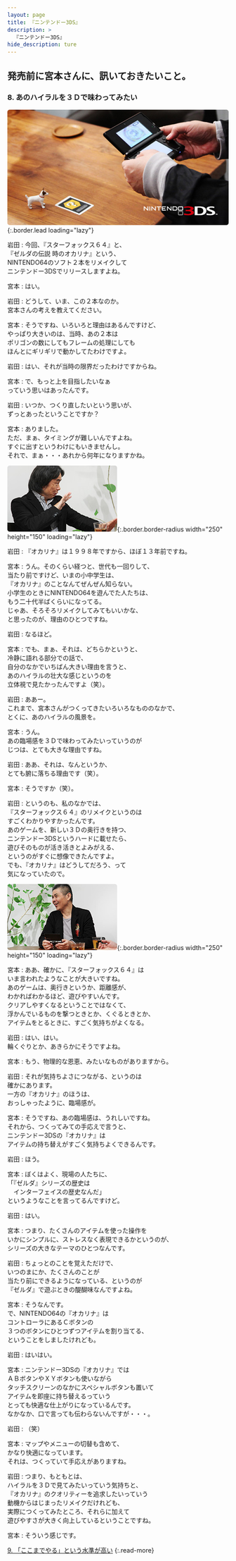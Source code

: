 ```yaml
---
layout: page
title: 『ニンテンドー3DS』
description: >
  『ニンテンドー3DS』
hide_description: ture
---
```


## 発売前に宮本さんに、訊いておきたいこと。

### 8. あのハイラルを３Ｄで味わってみたい

![](/interviews/jp/3ds/hardware/vol1/img/mainvisual8.jpg){:.border.lead loading="lazy"}

岩田
: 今回、『スターフォックス６４』と、<br>『ゼルダの伝説 時のオカリナ』という、<br>NINTENDO64のソフト２本をリメイクして<br>ニンテンドー3DSでリリースしますよね。

宮本
: はい。

岩田
: どうして、いま、この２本なのか。<br>宮本さんの考えを教えてください。

宮本
: そうですね、いろいろと理由はあるんですけど、<br>やっぱり大きいのは、当時、あの２本は<br>ポリゴンの数にしてもフレームの処理にしても<br>ほんとにギリギリで動かしてたわけですよ。

岩田
: はい、それが当時の限界だったわけですからね。

宮本
: で、もっと上を目指したいなぁ<br>っていう思いはあったんです。

岩田
: いつか、つくり直したいという思いが、<br>ずっとあったということですか？

宮本
: ありました。<br>ただ、まぁ、タイミングが難しいんですよね。<br>すぐに出すというわけにもいきませんし。<br>それで、まぁ・・・あれから何年になりますかね。

![](/interviews/jp/3ds/hardware/vol1/img/photo17.jpg){:.border.border-radius width="250" height="150"  loading="lazy"}

岩田
: 『オカリナ』は１９９８年ですから、ほぼ１３年前ですね。

宮本
: うん。そのくらい経つと、世代も一回りして、<br>当たり前ですけど、いまの小中学生は、<br>『オカリナ』のことなんてぜんぜん知らない。<br>小学生のときにNINTENDO64を遊んでた人たちは、<br>もう二十代半ばくらいになってる。<br>じゃあ、そろそろリメイクしてみてもいいかな、<br>と思ったのが、理由のひとつですね。

岩田
: なるほど。

宮本
: でも、まぁ、それは、どちらかというと、<br>冷静に語れる部分での話で、<br>自分のなかでいちばん大きい理由を言うと、<br>あのハイラルの壮大な感じというのを<br>立体視で見たかったんですよ（笑）。

岩田
: ああー。<br>これまで、宮本さんがつくってきたいろいろなもののなかで、<br>とくに、あのハイラルの風景を。

宮本
: うん。<br>あの臨場感を３Ｄで味わってみたいっていうのが<br>じつは、とても大きな理由ですね。

岩田
: ああ、それは、なんというか、<br>とても腑に落ちる理由です（笑）。

宮本
: そうですか（笑）。

岩田
: というのも、私のなかでは、<br>『スターフォックス６４』のリメイクというのは<br>すごくわかりやすかったんです。<br>あのゲームを、新しい３Ｄの奥行きを持つ、<br>ニンテンドー3DSというハードに載せたら、<br>遊びそのものが活き活きとよみがえる、<br>というのがすぐに想像できたんですよ。<br>でも、『オカリナ』はどうしてだろう、って<br>気になっていたので。

![](/interviews/jp/3ds/hardware/vol1/img/photo18.jpg){:.border.border-radius width="250" height="150"  loading="lazy"}

宮本
: ああ、確かに、『スターフォックス６４』は<br>いま言われたようなことが大きいですね。<br>あのゲームは、奥行きというか、距離感が、<br>わかればわかるほど、遊びやすいんです。<br>クリアしやすくなるということではなくて、<br>浮かんでいるものを撃つときとか、くぐるときとか、<br>アイテムをとるときに、すごく気持ちがよくなる。

岩田
: はい、はい。<br>輪くぐりとか、あきらかにそうですよね。

宮本
: もう、物理的な恩恵、みたいなものがありますから。

岩田
: それが気持ちよさにつながる、というのは<br>確かにあります。<br>一方の『オカリナ』のほうは、<br>おっしゃったように、臨場感が。

宮本
: そうですね、あの臨場感は、うれしいですね。<br>それから、つくってみての手応えで言うと、<br>ニンテンドー3DSの『オカリナ』は<br>アイテムの持ち替えがすごく気持ちよくできるんです。

岩田
: ほう。

宮本
: ぼくはよく、現場の人たちに、<br>「『ゼルダ』シリーズの歴史は<br>　インターフェイスの歴史なんだ」<br>というようなことを言ってるんですけど。

岩田
: はい。

宮本
: つまり、たくさんのアイテムを使った操作を<br>いかにシンプルに、ストレスなく表現できるかというのが、<br>シリーズの大きなテーマのひとつなんです。

岩田
: ちょっとのことを覚えただけで、<br>いつのまにか、たくさんのことが<br>当たり前にできるようになっている、というのが<br>『ゼルダ』で遊ぶときの醍醐味なんですよね。

宮本
: そうなんです。<br>で、NINTENDO64の『オカリナ』は<br>コントローラにあるＣボタンの<br>３つのボタンにひとつずつアイテムを割り当てる、<br>ということをしましたけれども。

岩田
: はいはい。

宮本
: ニンテンドー3DSの『オカリナ』では<br>ＡＢボタンやＸＹボタンも使いながら<br>タッチスクリーンのなかにスペシャルボタンも置いて<br>アイテムを即座に持ち替えるっていう<br>とっても快適な仕上がりになっているんです。<br>なかなか、口で言っても伝わらないんですが・・・。

岩田
: （笑）

宮本
: マップやメニューの切替も含めて、<br>かなり快適になっています。<br>それは、つくっていて手応えがありますね。

岩田
: つまり、もともとは、<br>ハイラルを３Ｄで見てみたいっていう気持ちと、<br>『オカリナ』のクオリティーを追求したいっていう<br>動機からはじまったリメイクだけれども、<br>実際につくってみたところ、それらに加えて<br>遊びやすさが大きく向上しているということですね。

宮本
: そういう感じです。


[9. 「ここまでやる」という水準が高い](9.md)
{:.read-more}

